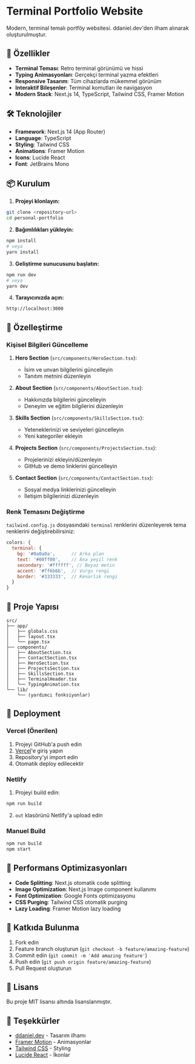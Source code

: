 # Terminal Portfolio Website

Modern, terminal temalı portföy websitesi. ddaniel.dev'den ilham alınarak oluşturulmuştur.

## 🚀 Özellikler

- **Terminal Teması**: Retro terminal görünümü ve hissi
- **Typing Animasyonları**: Gerçekçi terminal yazma efektleri
- **Responsive Tasarım**: Tüm cihazlarda mükemmel görünüm
- **Interaktif Bileşenler**: Terminal komutları ile navigasyon
- **Modern Stack**: Next.js 14, TypeScript, Tailwind CSS, Framer Motion

## 🛠️ Teknolojiler

- **Framework**: Next.js 14 (App Router)
- **Language**: TypeScript
- **Styling**: Tailwind CSS
- **Animations**: Framer Motion
- **Icons**: Lucide React
- **Font**: JetBrains Mono

## 📦 Kurulum

1. **Projeyi klonlayın:**
```bash
git clone <repository-url>
cd personal-portfolio
```

2. **Bağımlılıkları yükleyin:**
```bash
npm install
# veya
yarn install
```

3. **Geliştirme sunucusunu başlatın:**
```bash
npm run dev
# veya
yarn dev
```

4. **Tarayıcınızda açın:**
```
http://localhost:3000
```

## 🎨 Özelleştirme

### Kişisel Bilgileri Güncelleme

1. **Hero Section** (`src/components/HeroSection.tsx`):
   - İsim ve unvan bilgilerini güncelleyin
   - Tanıtım metnini düzenleyin

2. **About Section** (`src/components/AboutSection.tsx`):
   - Hakkınızda bilgilerini güncelleyin
   - Deneyim ve eğitim bilgilerini düzenleyin

3. **Skills Section** (`src/components/SkillsSection.tsx`):
   - Yeteneklerinizi ve seviyeleri güncelleyin
   - Yeni kategoriler ekleyin

4. **Projects Section** (`src/components/ProjectsSection.tsx`):
   - Projelerinizi ekleyin/düzenleyin
   - GitHub ve demo linklerini güncelleyin

5. **Contact Section** (`src/components/ContactSection.tsx`):
   - Sosyal medya linklerinizi güncelleyin
   - İletişim bilgilerinizi düzenleyin

### Renk Temasını Değiştirme

`tailwind.config.js` dosyasındaki `terminal` renklerini düzenleyerek tema renklerini değiştirebilirsiniz:

```javascript
colors: {
  terminal: {
    bg: '#0a0a0a',      // Arka plan
    text: '#00ff00',    // Ana yeşil renk
    secondary: '#ffffff', // Beyaz metin
    accent: '#ff6b6b',  // Vurgu rengi
    border: '#333333',  // Kenarlık rengi
  }
}
```

## 📁 Proje Yapısı

```
src/
├── app/
│   ├── globals.css
│   ├── layout.tsx
│   └── page.tsx
├── components/
│   ├── AboutSection.tsx
│   ├── ContactSection.tsx
│   ├── HeroSection.tsx
│   ├── ProjectsSection.tsx
│   ├── SkillsSection.tsx
│   ├── TerminalHeader.tsx
│   └── TypingAnimation.tsx
└── lib/
    └── (yardımcı fonksiyonlar)
```

## 🚀 Deployment

### Vercel (Önerilen)

1. Projeyi GitHub'a push edin
2. [Vercel](https://vercel.com)'e giriş yapın
3. Repository'yi import edin
4. Otomatik deploy edilecektir

### Netlify

1. Projeyi build edin:
```bash
npm run build
```

2. `out` klasörünü Netlify'a upload edin

### Manuel Build

```bash
npm run build
npm start
```

## 🎯 Performans Optimizasyonları

- **Code Splitting**: Next.js otomatik code splitting
- **Image Optimization**: Next.js Image component kullanımı
- **Font Optimization**: Google Fonts optimizasyonu
- **CSS Purging**: Tailwind CSS otomatik purging
- **Lazy Loading**: Framer Motion lazy loading

## 🤝 Katkıda Bulunma

1. Fork edin
2. Feature branch oluşturun (`git checkout -b feature/amazing-feature`)
3. Commit edin (`git commit -m 'Add amazing feature'`)
4. Push edin (`git push origin feature/amazing-feature`)
5. Pull Request oluşturun

## 📄 Lisans

Bu proje MIT lisansı altında lisanslanmıştır.

## 🙏 Teşekkürler

- [ddaniel.dev](https://ddaniel.dev) - Tasarım ilhamı
- [Framer Motion](https://framer.com/motion) - Animasyonlar
- [Tailwind CSS](https://tailwindcss.com) - Styling
- [Lucide React](https://lucide.dev) - İkonlar
